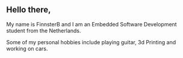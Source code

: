 ## Hello there, 
My name is FinnsterB and I am an Embedded Software Development
student from the Netherlands.

Some of my personal hobbies include playing guitar, 3d Printing
and working on cars. 
